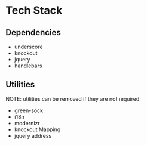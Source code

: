# Tech Stack #

## Dependencies ##
- underscore
- knockout
- jquery
- handlebars

## Utilities ##

NOTE: utilities can be removed if they are not required.

- green-sock
- i18n
- modernizr
- knockout Mapping
- jquery address